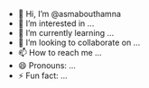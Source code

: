 - 👋 Hi, I’m @asmabouthamna
- 👀 I’m interested in ...
- 🌱 I’m currently learning ...
- 💞️ I’m looking to collaborate on ...
- 📫 How to reach me ...
- 😄 Pronouns: ...
- ⚡ Fun fact: ...

<!---
asmabouthamna/asmabouthamna is a ✨ special ✨ repository because its `README.md` (this file) appears on your GitHub profile.
You can click the Preview link to take a look at your changes.
--->
